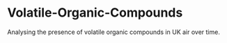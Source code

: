 # Volatile-Organic-Compounds
Analysing the presence of volatile organic compounds in UK air over time.
